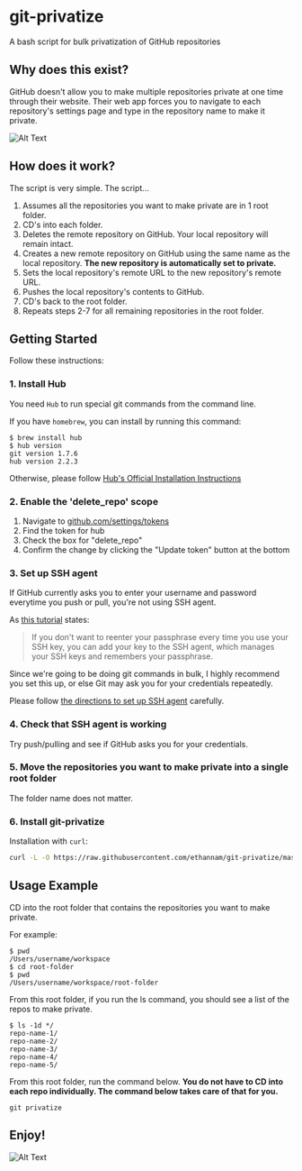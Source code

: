 # git-privatize
A bash script for bulk privatization of GitHub repositories

## Why does this exist?
GitHub doesn't allow you to make multiple repositories private at one time through their website. Their web app forces you to navigate to each repository's settings page and type in the repository name to make it private.

![Alt Text](https://media.giphy.com/media/bWM2eWYfN3r20/giphy.gif)

## How does it work?
The script is very simple. The script...

1. Assumes all the repositories you want to make private are in 1 root folder.
2. CD's into each folder.
3. Deletes the remote repository on GitHub. Your local repository will remain intact.
4. Creates a new remote repository on GitHub using the same name as the local repository. **The new repository is automatically set to private.**
5. Sets the local repository's remote URL to the new repository's remote URL.
6. Pushes the local repository's contents to GitHub.
7. CD's back to the root folder.
8. Repeats steps 2-7 for all remaining repositories in the root folder.

## Getting Started
Follow these instructions:

### 1. Install Hub
You need `Hub` to run special git commands from the command line.

If you have `homebrew`, you can install by running this command:

```
$ brew install hub
$ hub version
git version 1.7.6
hub version 2.2.3
```

Otherwise, please follow [Hub's Official Installation Instructions](https://github.com/github/hub)

### 2. Enable the 'delete_repo' scope
1. Navigate to [github.com/settings/tokens](https://github.com/settings/tokens)
2. Find the token for hub
3. Check the box for "delete_repo"
4. Confirm the change by clicking the "Update token" button at the bottom

### 3. Set up SSH agent
If GitHub currently asks you to enter your username and password everytime you push or pull, you're not using SSH agent.

As [this tutorial](https://help.github.com/en/articles/generating-a-new-ssh-key-and-adding-it-to-the-ssh-agent) states:
> If you don't want to reenter your passphrase every time you use your SSH key, you can add your key to the SSH agent, which manages your SSH keys and remembers your passphrase.

Since we're going to be doing git commands in bulk, I highly recommend you set this up, or else Git may ask you for your credentials repeatedly.

Please follow [the directions to set up SSH agent](https://help.github.com/en/articles/generating-a-new-ssh-key-and-adding-it-to-the-ssh-agent) carefully.

### 4. Check that SSH agent is working
Try push/pulling and see if GitHub asks you for your credentials.

### 5. Move the repositories you want to make private into a single root folder
The folder name does not matter.

### 6. Install git-privatize

Installation with `curl`:

```bash
curl -L -O https://raw.githubusercontent.com/ethannam/git-privatize/master/git-privatize && sudo mv git-privatize /usr/local/bin/ && sudo chmod +x /usr/local/bin/git-privatize
```

## Usage Example
CD into the root folder that contains the repositories you want to make private.

For example:
```
$ pwd
/Users/username/workspace
$ cd root-folder
$ pwd
/Users/username/workspace/root-folder
```

From this root folder, if you run the ls command, you should see a list of the repos to make private.

```
$ ls -1d */
repo-name-1/
repo-name-2/
repo-name-3/
repo-name-4/
repo-name-5/
```

From this root folder, run the command below. **You do not have to CD into each repo individually. The command below takes care of that for you.**
```
git privatize
```

## Enjoy!
![Alt Text](https://media.giphy.com/media/6brH8dM3zeMyA/giphy.gif)
